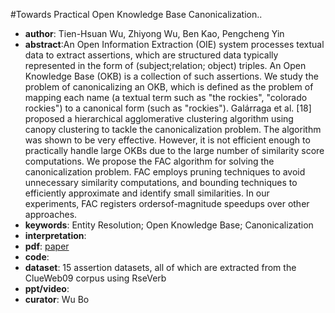 #Towards Practical Open Knowledge Base Canonicalization.. 
- **author**:	Tien-Hsuan Wu, Zhiyong Wu, Ben Kao, Pengcheng Yin
- **abstract**:An Open Information Extraction (OIE) system processes textual data to extract assertions, which are structured data typically represented in the form of (subject;relation; object) triples. An Open Knowledge Base (OKB) is a collection of such assertions. We study the problem of canonicalizing an OKB, which is defined as the problem of mapping each name (a textual term such as "the rockies", "colorado rockies") to a canonical form (such as "rockies"). Galárraga et al. [18] proposed a hierarchical agglomerative clustering algorithm using canopy clustering to tackle the canonicalization problem. The algorithm was shown to be very effective. However, it is not efficient enough to practically handle large OKBs due to the large number of similarity score computations. We propose the FAC algorithm for solving the canonicalization problem. FAC employs pruning techniques to avoid unnecessary similarity computations, and bounding techniques to efficiently approximate and identify small similarities. In our experiments, FAC registers ordersof-magnitude speedups over other approaches.
- **keywords**: Entity Resolution; Open Knowledge Base; Canonicalization
- **interpretation**:
- **pdf**: [paper](https://dl.acm.org/doi/pdf/10.1145/3269206.3271707)
- **code**: 
- **dataset**: 15 assertion datasets, all of which
are extracted from the ClueWeb09 corpus using RseVerb
- **ppt/video**:
- **curator**: Wu Bo